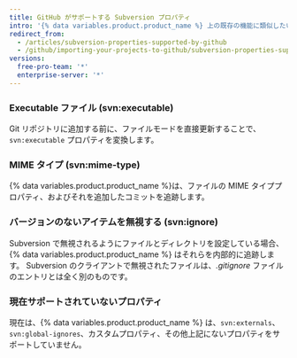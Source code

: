 ```yaml
---
title: GitHub がサポートする Subversion プロパティ
intro: '{% data variables.product.product_name %} 上の既存の機能に類似したいくつかの Subversion ワークフローやプロパティがあります。'
redirect_from:
  - /articles/subversion-properties-supported-by-github
  - /github/importing-your-projects-to-github/subversion-properties-supported-by-github
versions:
  free-pro-team: '*'
  enterprise-server: '*'
---
```

### Executable ファイル (svn:executable)

Git リポジトリに追加する前に、ファイルモードを直接更新することで、`svn:executable` プロパティを変換します。

### MIME タイプ (svn:mime-type)

{% data variables.product.product_name %}は、ファイルの MIME タイププロパティ、およびそれを追加したコミットを追跡します。

### バージョンのないアイテムを無視する (svn:ignore)

Subversion で無視されるようにファイルとディレクトリを設定している場合、{% data variables.product.product_name %} はそれらを内部的に追跡します。 Subversion のクライアントで無視されたファイルは、*.gitignore* ファイルのエントリとは全く別のものです。

### 現在サポートされていないプロパティ

現在は、{% data variables.product.product_name %} は、`svn:externals`、`svn:global-ignores`、カスタムプロパティ、その他上記にないプロパティをサポートしていません。
